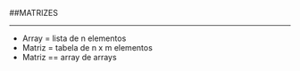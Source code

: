 ##MATRIZES
<hr>

- Array =  lista de n elementos
- Matriz = tabela de n x m elementos
- Matriz == array de arrays


      